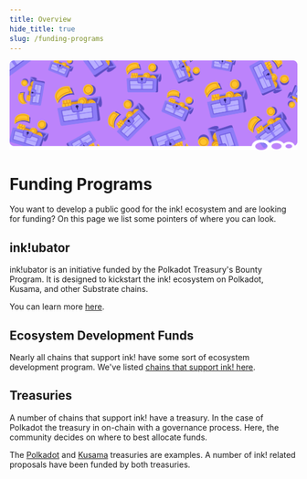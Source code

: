 ```yaml
---
title: Overview
hide_title: true
slug: /funding-programs
---
```


![Funding Programs Title Picture](/img/title/funding-programs.svg)

# Funding Programs

You want to develop a public good for the ink! ecosystem and are
looking for funding? On this page we list some pointers of where you can look.

## ink!ubator

ink!ubator is an initiative funded by the Polkadot Treasury's Bounty Program. It is designed to
kickstart the ink! ecosystem on Polkadot, Kusama, and other Substrate chains.

You can learn more [here](/inkubator).

## Ecosystem Development Funds

Nearly all chains that support ink! have some sort of ecosystem development program.
We've listed [chains that support ink! here](../intro/where-to-deploy.mdx).

## Treasuries

A number of chains that support ink! have a treasury. In the case of Polkadot the
treasury in on-chain with a governance process. Here, the community decides on
where to best allocate funds.

The [Polkadot](https://polkadot.polkassembly.io/) and [Kusama](https://kusama.polkassembly.io/)
treasuries are examples. A number of ink! related proposals have been funded by both treasuries.
